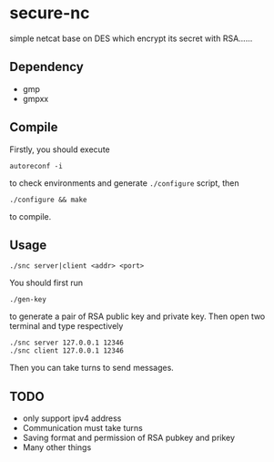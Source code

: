 # secure-nc
simple netcat base on DES which encrypt its secret with RSA......

## Dependency
- gmp
- gmpxx

## Compile
Firstly, you should execute
```
autoreconf -i
```
to check environments and generate `./configure` script, then
```
./configure && make
```
to compile.

## Usage
```
./snc server|client <addr> <port>
```
You should first run
```
./gen-key
```
to generate a pair of RSA public key and private key.
Then open two terminal and type respectively
```
./snc server 127.0.0.1 12346
./snc client 127.0.0.1 12346
```
Then you can take turns to send messages.

## TODO
- <addr> only support ipv4 address
- Communication must take turns
- Saving format and permission of RSA pubkey and prikey
- Many other things

